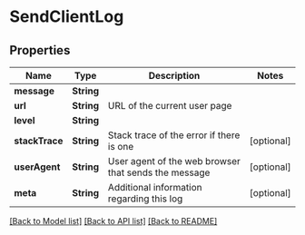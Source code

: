 # SendClientLog

## Properties
Name | Type | Description | Notes
------------ | ------------- | ------------- | -------------
**message** | **String** |  | 
**url** | **String** | URL of the current user page | 
**level** | **String** |  | 
**stackTrace** | **String** | Stack trace of the error if there is one | [optional] 
**userAgent** | **String** | User agent of the web browser that sends the message | [optional] 
**meta** | **String** | Additional information regarding this log | [optional] 

[[Back to Model list]](../README.md#documentation-for-models) [[Back to API list]](../README.md#documentation-for-api-endpoints) [[Back to README]](../README.md)


